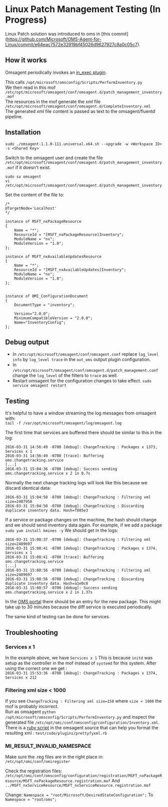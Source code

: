 # Linux Patch Management Testing (In Progress)

Linux Patch solution was introduced to oms in [this commit]
(https://github.com/Microsoft/OMS-Agent-for-Linux/commit/e64eac7572e32919bf45026d9627927c8a0c05c7).

## How it works
Omsagent periodically invokes an [in_exec plugin](https://github.com/Microsoft/OMS-Agent-for-Linux/blob/master/installer/conf/omsagent.d/patch_management.conf).

This calls `/opt/microsoft/omsconfig/Scripts/PerformInventory.py`</br>
We then read in this mof `/etc/opt/microsoft/omsagent/conf/omsagent.d/patch_management_inventory.mof`</br>
The resources in the mof generate the xml file `/etc/opt/microsoft/omsagent/conf/omsagent.d/CompleteInventory.xml`</br>
The generated xml file content is passed as text to the omsagent/fluentd pipeline.

## Installation
`sudo ./omsagent-1.1.0-111.universal.x64.sh --upgrade -w <Workspace ID> -s <Shared Key>`

Switch to the omsagent user and create the file `/etc/opt/microsoft/omsagent/conf/omsagent.d/patch_management_inventory.mof` if it doesn't exist.
```
sudo su omsagent
vi /etc/opt/microsoft/omsagent/conf/omsagent.d/patch_management_inventory.mof
```

Set the content of the file to:
```
/*
@TargetNode='Localhost'
*/

instance of MSFT_nxPackageResource
{
    Name = "*";
    ResourceId = "[MSFT_nxPackageResource]Inventory";
    ModuleName = "nx";
    ModuleVersion = "1.0";
};

instance of MSFT_nxAvailableUpdatesResource
{
    Name = "*";
    ResourceId = "[MSFT_nxAvailableUpdates]Inventory";
    ModuleName = "nx";
    ModuleVersion = "1.0";
};


instance of OMI_ConfigurationDocument
{
    DocumentType = "inventory";

    Version="2.0.0";
    MinimumCompatibleVersion = "2.0.0";
    Name="InventoryConfig";
};
``` 

## Debug output
 - In `/etc/opt/microsoft/omsagent/conf/omsagent.conf` replace `log_level info` by `log_level trace` in the `out_oms` output plugin configuration.
 - In `/etc/opt/microsoft/omsagent/conf/omsagent.d/patch_management.conf` change the `log_level` of the filters to `trace` as well.
 - Restart omsagent for the configuration changes to take effect. `sudo service omsagent restart`

## Testing
It's helpful to have a window streaming the log messages from omsagent with:</br>
`tail -f /var/opt/microsoft/omsagent/log/omsagent.log`

The first time that services are buffered there should be similar to this in the log:</br>
```
2016-03-31 14:56:49 -0700 [debug]: ChangeTracking : Packages x 1373, Services x 1
2016-03-31 14:56:49 -0700 [trace]: Buffering oms.changetracking.service
[...]
2016-03-31 15:04:36 -0700 [debug]: Success sending oms.changetracking.service x 2 in 0.7s
```

Normally the next change tracking logs will look like this because we discard identical data:
```
2016-03-31 15:04:50 -0700 [debug]: ChangeTracking : Filtering xml size=2487950
2016-03-31 15:04:50 -0700 [debug]: ChangeTracking : Discarding duplicate inventory data. Hash=f885e3
```

If a service or package changes on the machine, the hash should change and we should send inventory data again.
For example, if we add a package `sudo yum install kmines -y`
We should get in the logs: 
```
2016-03-31 15:08:37 -0700 [debug]: ChangeTracking : Filtering xml size=2489697
2016-03-31 15:08:41 -0700 [debug]: ChangeTracking : Packages x 1374, Services x 1
2016-03-31 15:08:41 -0700 [trace]: Buffering oms.changetracking.service
[...]
2016-03-31 15:08:56 -0700 [debug]: ChangeTracking : Filtering xml size=2489697
2016-03-31 15:08:56 -0700 [debug]: ChangeTracking : Discarding duplicate inventory data. Hash=a1e0c8
2016-03-31 15:08:57 -0700 [debug]: Success sending oms.changetracking.service x 2 in 1.37s
```

In the [OMS portal](mms.microsoft.com) there should be an entry for the new package. This might take up to 30 minutes because the diff service is executed periodically.

The same kind of testing can be done for services.

## Troubleshooting

### Services x 1

In the example above, we have `Services x 1` This is because `initd` was setup as the controller in the mof instead of `systemd` for this system. After using the correct one we get :</br>
`2016-03-31 15:53:36 -0700 [debug]: ChangeTracking : Packages x 1374, Services x 212`

### Filtering xml size < 1000

If you see `ChangeTracking : Filtering xml size=158` where `size < 1000` the mof is probably incorrect.</br>
Run as omsagent `python /opt/microsoft/omsconfig/Scripts/PerformInventory.py` and inspect the generated file `/etc/opt/omi/conf/omsconfig/configuration/Inventory.xml`. </br>
There is a [ruby script](https://github.com/Microsoft/OMS-Agent-for-Linux/blob/master/test/code/plugins/prettyfyxml.rb) in the omsagent source that can help you format the resulting xml : `test/code/plugins/prettyfyxml.rb`

### MI_RESULT_INVALID_NAMESPACE

Make sure the .reg files are in the right place in:
`/etc/opt/omi/conf/omiregister`

Check the registration files:
`/etc/opt/omi/conf/omsconfig/configuration/registration/MSFT_nxPackageResource/MSFT_nxPackageResource.registration.mof`
And
`../MSFT_nxServiceResource/MSFT_nxServiceResource.registration.mof`

Change:
`Namespace = "root/Microsoft/DesiredStateConfiguration";`
To
`Namespace = "root/oms";`
